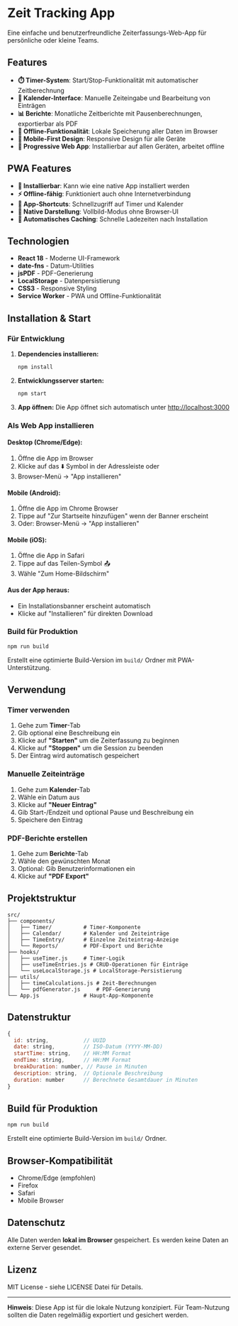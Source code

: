 # Zeit Tracking App

Eine einfache und benutzerfreundliche Zeiterfassungs-Web-App für persönliche oder kleine Teams.

## Features

- **⏱️ Timer-System**: Start/Stop-Funktionalität mit automatischer Zeitberechnung
- **📅 Kalender-Interface**: Manuelle Zeiteingabe und Bearbeitung von Einträgen
- **📊 Berichte**: Monatliche Zeitberichte mit Pausenberechnungen, exportierbar als PDF
- **💾 Offline-Funktionalität**: Lokale Speicherung aller Daten im Browser
- **📱 Mobile-First Design**: Responsive Design für alle Geräte
- **🚀 Progressive Web App**: Installierbar auf allen Geräten, arbeitet offline

## PWA Features

- **📱 Installierbar**: Kann wie eine native App installiert werden
- **⚡ Offline-fähig**: Funktioniert auch ohne Internetverbindung
- **🔔 App-Shortcuts**: Schnellzugriff auf Timer und Kalender
- **🎨 Native Darstellung**: Vollbild-Modus ohne Browser-UI
- **💾 Automatisches Caching**: Schnelle Ladezeiten nach Installation

## Technologien

- **React 18** - Moderne UI-Framework
- **date-fns** - Datum-Utilities
- **jsPDF** - PDF-Generierung
- **LocalStorage** - Datenpersistierung
- **CSS3** - Responsive Styling
- **Service Worker** - PWA und Offline-Funktionalität

## Installation & Start

### Für Entwicklung

1. **Dependencies installieren:**
   ```bash
   npm install
   ```

2. **Entwicklungsserver starten:**
   ```bash
   npm start
   ```

3. **App öffnen:**
   Die App öffnet sich automatisch unter [http://localhost:3000](http://localhost:3000)

### Als Web App installieren

#### Desktop (Chrome/Edge):
1. Öffne die App im Browser
2. Klicke auf das ⬇️ Symbol in der Adressleiste oder
3. Browser-Menü → "App installieren"

#### Mobile (Android):
1. Öffne die App im Chrome Browser
2. Tippe auf "Zur Startseite hinzufügen" wenn der Banner erscheint
3. Oder: Browser-Menü → "App installieren"

#### Mobile (iOS):
1. Öffne die App in Safari
2. Tippe auf das Teilen-Symbol 📤
3. Wähle "Zum Home-Bildschirm"

#### Aus der App heraus:
- Ein Installationsbanner erscheint automatisch
- Klicke auf "Installieren" für direkten Download

### Build für Produktion

```bash
npm run build
```

Erstellt eine optimierte Build-Version im `build/` Ordner mit PWA-Unterstützung.

## Verwendung

### Timer verwenden
1. Gehe zum **Timer**-Tab
2. Gib optional eine Beschreibung ein
3. Klicke auf **"Starten"** um die Zeiterfassung zu beginnen
4. Klicke auf **"Stoppen"** um die Session zu beenden
5. Der Eintrag wird automatisch gespeichert

### Manuelle Zeiteinträge
1. Gehe zum **Kalender**-Tab
2. Wähle ein Datum aus
3. Klicke auf **"Neuer Eintrag"**
4. Gib Start-/Endzeit und optional Pause und Beschreibung ein
5. Speichere den Eintrag

### PDF-Berichte erstellen
1. Gehe zum **Berichte**-Tab
2. Wähle den gewünschten Monat
3. Optional: Gib Benutzerinformationen ein
4. Klicke auf **"PDF Export"**

## Projektstruktur

```
src/
├── components/
│   ├── Timer/          # Timer-Komponente
│   ├── Calendar/       # Kalender und Zeiteinträge
│   ├── TimeEntry/      # Einzelne Zeiteintrag-Anzeige
│   └── Reports/        # PDF-Export und Berichte
├── hooks/
│   ├── useTimer.js     # Timer-Logik
│   ├── useTimeEntries.js # CRUD-Operationen für Einträge
│   └── useLocalStorage.js # LocalStorage-Persistierung
├── utils/
│   ├── timeCalculations.js # Zeit-Berechnungen
│   └── pdfGenerator.js     # PDF-Generierung
└── App.js              # Haupt-App-Komponente
```

## Datenstruktur

```javascript
{
  id: string,           // UUID
  date: string,         // ISO-Datum (YYYY-MM-DD)
  startTime: string,    // HH:MM Format
  endTime: string,      // HH:MM Format
  breakDuration: number, // Pause in Minuten
  description: string,  // Optionale Beschreibung
  duration: number      // Berechnete Gesamtdauer in Minuten
}
```

## Build für Produktion

```bash
npm run build
```

Erstellt eine optimierte Build-Version im `build/` Ordner.

## Browser-Kompatibilität

- Chrome/Edge (empfohlen)
- Firefox
- Safari
- Mobile Browser

## Datenschutz

Alle Daten werden **lokal im Browser** gespeichert. Es werden keine Daten an externe Server gesendet.

## Lizenz

MIT License - siehe LICENSE Datei für Details.

---

**Hinweis**: Diese App ist für die lokale Nutzung konzipiert. Für Team-Nutzung sollten die Daten regelmäßig exportiert und gesichert werden.